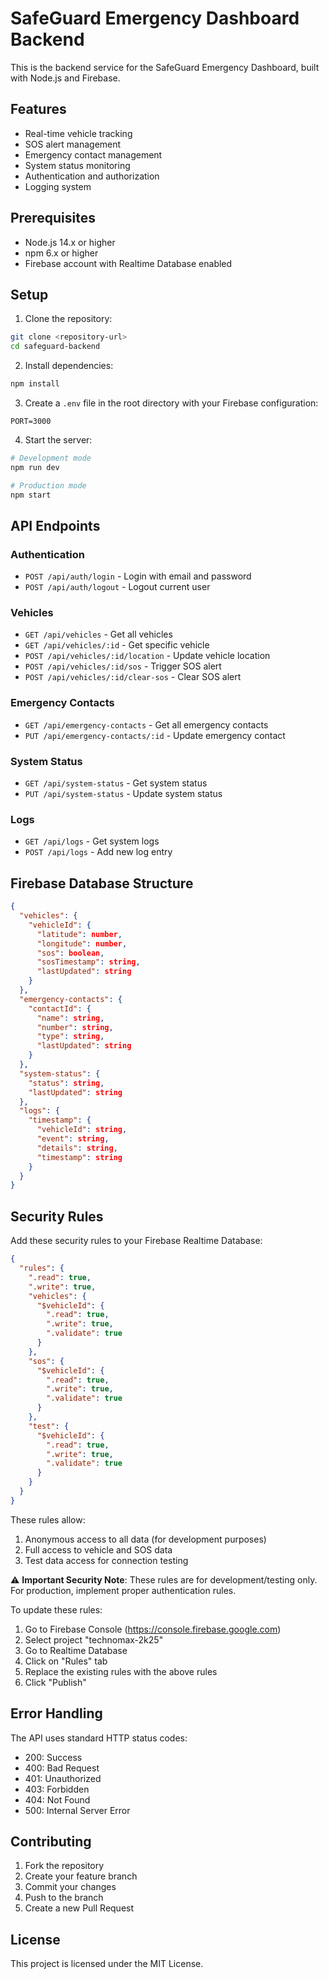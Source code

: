 # SafeGuard Emergency Dashboard Backend

This is the backend service for the SafeGuard Emergency Dashboard, built with Node.js and Firebase.

## Features

- Real-time vehicle tracking
- SOS alert management
- Emergency contact management
- System status monitoring
- Authentication and authorization
- Logging system

## Prerequisites

- Node.js 14.x or higher
- npm 6.x or higher
- Firebase account with Realtime Database enabled

## Setup

1. Clone the repository:
```bash
git clone <repository-url>
cd safeguard-backend
```

2. Install dependencies:
```bash
npm install
```

3. Create a `.env` file in the root directory with your Firebase configuration:
```env
PORT=3000
```

4. Start the server:
```bash
# Development mode
npm run dev

# Production mode
npm start
```

## API Endpoints

### Authentication
- `POST /api/auth/login` - Login with email and password
- `POST /api/auth/logout` - Logout current user

### Vehicles
- `GET /api/vehicles` - Get all vehicles
- `GET /api/vehicles/:id` - Get specific vehicle
- `POST /api/vehicles/:id/location` - Update vehicle location
- `POST /api/vehicles/:id/sos` - Trigger SOS alert
- `POST /api/vehicles/:id/clear-sos` - Clear SOS alert

### Emergency Contacts
- `GET /api/emergency-contacts` - Get all emergency contacts
- `PUT /api/emergency-contacts/:id` - Update emergency contact

### System Status
- `GET /api/system-status` - Get system status
- `PUT /api/system-status` - Update system status

### Logs
- `GET /api/logs` - Get system logs
- `POST /api/logs` - Add new log entry

## Firebase Database Structure

```json
{
  "vehicles": {
    "vehicleId": {
      "latitude": number,
      "longitude": number,
      "sos": boolean,
      "sosTimestamp": string,
      "lastUpdated": string
    }
  },
  "emergency-contacts": {
    "contactId": {
      "name": string,
      "number": string,
      "type": string,
      "lastUpdated": string
    }
  },
  "system-status": {
    "status": string,
    "lastUpdated": string
  },
  "logs": {
    "timestamp": {
      "vehicleId": string,
      "event": string,
      "details": string,
      "timestamp": string
    }
  }
}
```

## Security Rules

Add these security rules to your Firebase Realtime Database:

```json
{
  "rules": {
    ".read": true,
    ".write": true,
    "vehicles": {
      "$vehicleId": {
        ".read": true,
        ".write": true,
        ".validate": true
      }
    },
    "sos": {
      "$vehicleId": {
        ".read": true,
        ".write": true,
        ".validate": true
      }
    },
    "test": {
      "$vehicleId": {
        ".read": true,
        ".write": true,
        ".validate": true
      }
    }
  }
}
```

These rules allow:
1. Anonymous access to all data (for development purposes)
2. Full access to vehicle and SOS data
3. Test data access for connection testing

⚠️ **Important Security Note**: These rules are for development/testing only. For production, implement proper authentication rules.

To update these rules:
1. Go to Firebase Console (https://console.firebase.google.com)
2. Select project "technomax-2k25"
3. Go to Realtime Database
4. Click on "Rules" tab
5. Replace the existing rules with the above rules
6. Click "Publish"

## Error Handling

The API uses standard HTTP status codes:
- 200: Success
- 400: Bad Request
- 401: Unauthorized
- 403: Forbidden
- 404: Not Found
- 500: Internal Server Error

## Contributing

1. Fork the repository
2. Create your feature branch
3. Commit your changes
4. Push to the branch
5. Create a new Pull Request

## License

This project is licensed under the MIT License. 